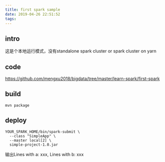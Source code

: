 ```yaml
---
title: first spark sample
date: 2019-04-26 22:51:52
tags:
---
```


## intro
这是个本地运行模式，没有standalone spark cluster or spark cluster on yarn

## code
https://github.com/mengxu2018/bigdata/tree/master/learn-spark/first-spark

## build
`mvn package`

## deploy
```
YOUR_SPARK_HOME/bin/spark-submit \
  --class "SimpleApp" \
  --master local[2] \
  simple-project-1.0.jar
```
输出Lines with a: xxx, Lines with b: xxx
